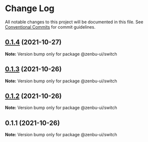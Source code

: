 # Change Log

All notable changes to this project will be documented in this file.
See [Conventional Commits](https://conventionalcommits.org) for commit guidelines.

## [0.1.4](https://github.com/KodepandaID/zenbu-ui/compare/@zenbu-ui/switch@0.1.3...@zenbu-ui/switch@0.1.4) (2021-10-27)

**Note:** Version bump only for package @zenbu-ui/switch





## [0.1.3](https://github.com/KodepandaID/zenbu-ui/compare/@zenbu-ui/switch@0.1.2...@zenbu-ui/switch@0.1.3) (2021-10-26)

**Note:** Version bump only for package @zenbu-ui/switch





## [0.1.2](https://github.com/KodepandaID/zenbu-ui/compare/@zenbu-ui/switch@0.1.1...@zenbu-ui/switch@0.1.2) (2021-10-26)

**Note:** Version bump only for package @zenbu-ui/switch





## 0.1.1 (2021-10-26)

**Note:** Version bump only for package @zenbu-ui/switch
